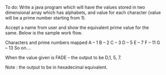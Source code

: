 To do:
Write a java program which will have the values stored in two dimensional array which has alphabets, and value for each character (value will be a prime number starting from 1). 

Accept a name from user and show the equivalent prime value for the same. Below is the sample work flow. 

Characters and prime numbers mapped 
A – 1 
B – 2 
C – 3 
D – 5 
E – 7 
F – 11 
G – 13 
So on…. 

When the value given is  FADE – the output to be D,1, 5, 7. 

Note : the output to be in hexadecimal equivalent. 

